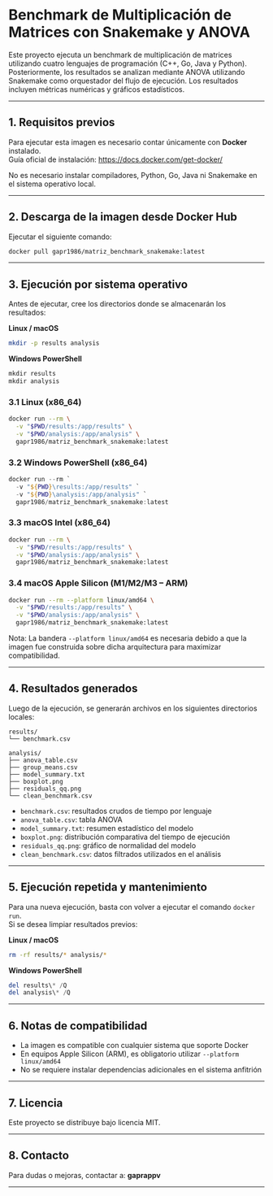 # Benchmark de Multiplicación de Matrices con Snakemake y ANOVA

Este proyecto ejecuta un benchmark de multiplicación de matrices utilizando cuatro lenguajes de programación (C++, Go, Java y Python). Posteriormente, los resultados se analizan mediante ANOVA utilizando Snakemake como orquestador del flujo de ejecución. Los resultados incluyen métricas numéricas y gráficos estadísticos.

---

## 1. Requisitos previos

Para ejecutar esta imagen es necesario contar únicamente con **Docker** instalado.  
Guía oficial de instalación: https://docs.docker.com/get-docker/

No es necesario instalar compiladores, Python, Go, Java ni Snakemake en el sistema operativo local.

---

## 2. Descarga de la imagen desde Docker Hub

Ejecutar el siguiente comando:

```bash
docker pull gapr1986/matriz_benchmark_snakemake:latest
```

---

## 3. Ejecución por sistema operativo

Antes de ejecutar, cree los directorios donde se almacenarán los resultados:

**Linux / macOS**
```bash
mkdir -p results analysis
```

**Windows PowerShell**
```powershell
mkdir results
mkdir analysis
```

### 3.1 Linux (x86_64)

```bash
docker run --rm \
  -v "$PWD/results:/app/results" \
  -v "$PWD/analysis:/app/analysis" \
  gapr1986/matriz_benchmark_snakemake:latest
```

### 3.2 Windows PowerShell (x86_64)

```powershell
docker run --rm `
  -v "${PWD}\results:/app/results" `
  -v "${PWD}\analysis:/app/analysis" `
  gapr1986/matriz_benchmark_snakemake:latest
```

### 3.3 macOS Intel (x86_64)

```bash
docker run --rm \
  -v "$PWD/results:/app/results" \
  -v "$PWD/analysis:/app/analysis" \
  gapr1986/matriz_benchmark_snakemake:latest
```

### 3.4 macOS Apple Silicon (M1/M2/M3 – ARM)

```bash
docker run --rm --platform linux/amd64 \
  -v "$PWD/results:/app/results" \
  -v "$PWD/analysis:/app/analysis" \
  gapr1986/matriz_benchmark_snakemake:latest
```

Nota: La bandera `--platform linux/amd64` es necesaria debido a que la imagen fue construida sobre dicha arquitectura para maximizar compatibilidad.

---

## 4. Resultados generados

Luego de la ejecución, se generarán archivos en los siguientes directorios locales:

```
results/
└── benchmark.csv

analysis/
├── anova_table.csv
├── group_means.csv
├── model_summary.txt
├── boxplot.png
├── residuals_qq.png
└── clean_benchmark.csv
```

- `benchmark.csv`: resultados crudos de tiempo por lenguaje
- `anova_table.csv`: tabla ANOVA
- `model_summary.txt`: resumen estadístico del modelo
- `boxplot.png`: distribución comparativa del tiempo de ejecución
- `residuals_qq.png`: gráfico de normalidad del modelo
- `clean_benchmark.csv`: datos filtrados utilizados en el análisis

---

## 5. Ejecución repetida y mantenimiento

Para una nueva ejecución, basta con volver a ejecutar el comando `docker run`.  
Si se desea limpiar resultados previos:

**Linux / macOS**
```bash
rm -rf results/* analysis/*
```

**Windows PowerShell**
```powershell
del results\* /Q
del analysis\* /Q
```

---

## 6. Notas de compatibilidad

- La imagen es compatible con cualquier sistema que soporte Docker
- En equipos Apple Silicon (ARM), es obligatorio utilizar `--platform linux/amd64`
- No se requiere instalar dependencias adicionales en el sistema anfitrión

---

## 7. Licencia

Este proyecto se distribuye bajo licencia MIT.

---

## 8. Contacto

Para dudas o mejoras, contactar a: **gaprappv**

---

